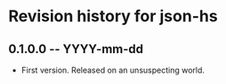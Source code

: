 # Revision history for json-hs

## 0.1.0.0 -- YYYY-mm-dd

* First version. Released on an unsuspecting world.
